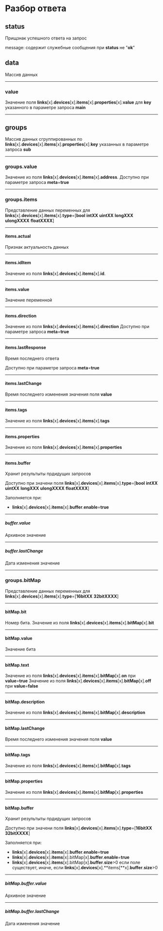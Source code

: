 # Разбор ответа

## **status**

Прищзнак успешного ответа на запрос

message: содержит служебные сообщения при **status** не "**ok**"

## **data**

Массив данных

----

### **value**

Значение поля **links**[x].**devices**[x].**items**[x].**properties**[x].**value** для **key** указанного в параметре запроса **main**

----

## **groups**

Массив данных сгруппированных по **links**[x].**devices**[x].**items**[x].**properties**[x].**key** указанных в параметре запроса **sub**

----

### **groups**.**value**

Значение из поля **links**[x].**devices**[x].**items**[x].**address**.  Доступно при параметре запроса **meta**=**true**

----

### **groups**.**items**

Представление данных переменных для **links**[x].**devices**[x].**items**[x].**type**=[**bool** **intXX**  **uintXX**  **longXXX** **ulongXXXX** **floatXXXX**]

----

#### **items**.**actual**

Признак актуальность данных

----

#### **items**.**idItem**

Значение из поля **links**[x].**devices**[x].**items**[x].**id**.  

----

#### **items**.**value**

Значение переменной

----

#### **items**.**direction**

Значение из поля **links**[x].**devices**[x].**items**[x].**direction** Доступно при параметре запроса **meta**=**true**

----

#### **items**.**lastResponse**

Время последнего ответа

Доступно при параметре запроса **meta**=**true**

----

#### **items**.**lastChange**

Время последнего изменения значения поля **value**

----

#### **items**.**tags**

Значение из поля **links**[x].**devices**[x].**items**[x].**tags**

----

#### **items**.**properties**

Значение из поля **links**[x].**devices**[x].**items**[x].**properties**

----

#### **items**.**buffer**

Хранит результыты прдидущих запросов

Доступно при значени поля **links**[x].**devices**[x].**items**[x].**type**=[**bool** **intXX**  **uintXX**  **longXXX** **ulongXXXX** **floatXXXX**]

Заполняется при:

* **links**[x].**devices**[x].**items**[x].**buffer**.**enable**=**true**

----

##### **buffer**.**value**

Архивное значение

----

##### **buffer**.**lastChange**

Дата изменения значение

----

### **groups**.**bitMap**

Представление данных переменных для **links**[x].**devices**[x].**items**[x].**type**=[**16bitXX** **32bitXXXX**]

----

#### **bitMap**.**bit**

Номер бита. Значение из поля **links**[x].**devices**[x].**items**[x].**bitMap**[x].**bit**

----

#### **bitMap**.**value**

Значение бита

----

#### **bitMap**.**text**

Значение из поля **links**[x].**devices**[x].**items**[x].**bitMap**[x].**on** при **value**=**true**
Значение из поля **links**[x].**devices**[x].**items**[x].**bitMap**[x].**off** при **value**=**false**

----

#### **bitMap**.**description**

Значение из поля **links**[x].**devices**[x].**items**[x].**bitMap**[x].**description**

----

#### **bitMap**.**lastChange**

Время последнего изменения значения поля **value**

----

#### **bitMap**.**tags**

Значение из поля **links**[x].**devices**[x].**items**[x].**bitMap**[x].**tags**

----

#### **bitMap**.**properties**

Значение из поля **links**[x].**devices**[x].**items**[x].**bitMap**[x].**properties**

----

#### **bitMap**.**buffer**

Хранит результыты прдидущих запросов

Доступно при значени поля **links**[x].**devices**[x].**items**[x].**type**=[**16bitXX**  **32bitXXXX**]

Заполняется при:

* **links**[x].**devices**[x].**items**[x].**buffer**.**enable**=**true**
* **links**[x].**devices**[x].**items**[x].bitMap[x].**buffer**.**enable**=**true**
* **links**[x].**devices**[x].**items**[x].bitMap[x].**buffer**.**size**>0 если поле существует, иначе, если **links**[x].**devices**[x].**items[**x].**buffer**.**size**>0

----

##### **bitMap**.**buffer**.**value**

Архивное значение

----

##### **bitMap**.**buffer**.**lastChange**

Дата изменения значение
